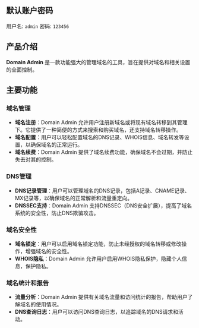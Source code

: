 ## 默认账户密码

用户名: `admin`
密码: `123456`

## 产品介绍

**Domain Admin** 是一款功能强大的管理域名的工具，旨在提供对域名和相关设置的全面控制。

## 主要功能

### 域名管理

- **域名注册**：Domain Admin 允许用户注册新域名或将现有域名转移到其管理下。它提供了一种简便的方式来搜索和购买域名，还支持域名转移操作。
- **域名配置**：用户可以轻松配置域名的DNS记录、WHOIS信息、域名转发等设置，以确保域名的正常运行。
- **域名续费**：Domain Admin 提供了域名续费功能，确保域名不会过期，并防止失去对其的控制。

### DNS管理

- **DNS记录管理**：用户可以管理域名的DNS记录，包括A记录、CNAME记录、MX记录等，以确保域名的正常解析和流量重定向。
- **DNSSEC支持**：Domain Admin 支持DNSSEC（DNS安全扩展），提高了域名系统的安全性，防止DNS欺骗攻击。

### 域名安全性

- **域名锁定**：用户可以启用域名锁定功能，防止未经授权的域名转移或修改操作，增强域名的安全性。
- **WHOIS隐私**：Domain Admin 允许用户启用WHOIS隐私保护，隐藏个人信息，保护隐私。

### 域名统计和报告

- **流量分析**：Domain Admin 提供有关域名流量和访问统计的报告，帮助用户了解域名的使用情况。
- **DNS查询日志**：用户可以访问DNS查询日志，以追踪域名的DNS请求和活动。
